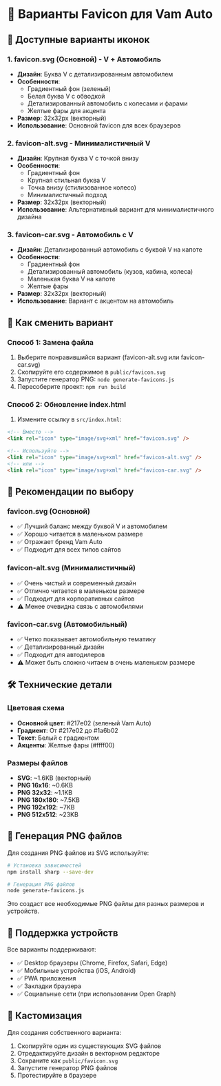 # 🎨 Варианты Favicon для Vam Auto

## 📁 Доступные варианты иконок

### 1. **favicon.svg** (Основной) - V + Автомобиль
- **Дизайн**: Буква V с детализированным автомобилем
- **Особенности**: 
  - Градиентный фон (зеленый)
  - Белая буква V с обводкой
  - Детализированный автомобиль с колесами и фарами
  - Желтые фары для акцента
- **Размер**: 32x32px (векторный)
- **Использование**: Основной favicon для всех браузеров

### 2. **favicon-alt.svg** - Минималистичный V
- **Дизайн**: Крупная буква V с точкой внизу
- **Особенности**:
  - Градиентный фон
  - Крупная стильная буква V
  - Точка внизу (стилизованное колесо)
  - Минималистичный подход
- **Размер**: 32x32px (векторный)
- **Использование**: Альтернативный вариант для минималистичного дизайна

### 3. **favicon-car.svg** - Автомобиль с V
- **Дизайн**: Детализированный автомобиль с буквой V на капоте
- **Особенности**:
  - Градиентный фон
  - Детализированный автомобиль (кузов, кабина, колеса)
  - Маленькая буква V на капоте
  - Желтые фары
- **Размер**: 32x32px (векторный)
- **Использование**: Вариант с акцентом на автомобиль

## 🔄 Как сменить вариант

### Способ 1: Замена файла
1. Выберите понравившийся вариант (favicon-alt.svg или favicon-car.svg)
2. Скопируйте его содержимое в `public/favicon.svg`
3. Запустите генератор PNG: `node generate-favicons.js`
4. Пересоберите проект: `npm run build`

### Способ 2: Обновление index.html
1. Измените ссылку в `src/index.html`:
```html
<!-- Вместо -->
<link rel="icon" type="image/svg+xml" href="favicon.svg" />

<!-- Используйте -->
<link rel="icon" type="image/svg+xml" href="favicon-alt.svg" />
<!-- или -->
<link rel="icon" type="image/svg+xml" href="favicon-car.svg" />
```

## 🎯 Рекомендации по выбору

### **favicon.svg** (Основной)
- ✅ Лучший баланс между буквой V и автомобилем
- ✅ Хорошо читается в маленьком размере
- ✅ Отражает бренд Vam Auto
- ✅ Подходит для всех типов сайтов

### **favicon-alt.svg** (Минималистичный)
- ✅ Очень чистый и современный дизайн
- ✅ Отлично читается в маленьком размере
- ✅ Подходит для корпоративных сайтов
- ⚠️ Менее очевидна связь с автомобилями

### **favicon-car.svg** (Автомобильный)
- ✅ Четко показывает автомобильную тематику
- ✅ Детализированный дизайн
- ✅ Подходит для автодилеров
- ⚠️ Может быть сложно читаем в очень маленьком размере

## 🛠️ Технические детали

### Цветовая схема
- **Основной цвет**: #217e02 (зеленый Vam Auto)
- **Градиент**: От #217e02 до #1a6b02
- **Текст**: Белый с градиентом
- **Акценты**: Желтые фары (#ffff00)

### Размеры файлов
- **SVG**: ~1.6KB (векторный)
- **PNG 16x16**: ~0.6KB
- **PNG 32x32**: ~1.1KB
- **PNG 180x180**: ~7.5KB
- **PNG 192x192**: ~7KB
- **PNG 512x512**: ~23KB

## 🚀 Генерация PNG файлов

Для создания PNG файлов из SVG используйте:

```bash
# Установка зависимостей
npm install sharp --save-dev

# Генерация PNG файлов
node generate-favicons.js
```

Это создаст все необходимые PNG файлы для разных размеров и устройств.

## 📱 Поддержка устройств

Все варианты поддерживают:
- ✅ Desktop браузеры (Chrome, Firefox, Safari, Edge)
- ✅ Мобильные устройства (iOS, Android)
- ✅ PWA приложения
- ✅ Закладки браузера
- ✅ Социальные сети (при использовании Open Graph)

## 🎨 Кастомизация

Для создания собственного варианта:
1. Скопируйте один из существующих SVG файлов
2. Отредактируйте дизайн в векторном редакторе
3. Сохраните как `public/favicon.svg`
4. Запустите генератор PNG файлов
5. Протестируйте в браузере

